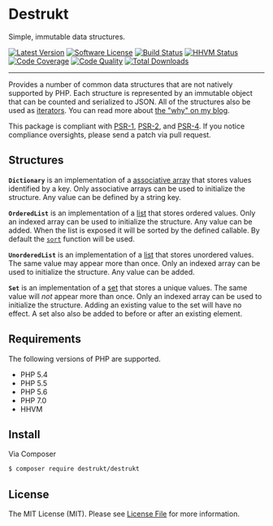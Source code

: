 # Destrukt

Simple, immutable data structures.

[![Latest Version](https://img.shields.io/github/release/destruktphp/destrukt.svg)](https://github.com/destruktphp/destrukt/releases)
[![Software License](https://img.shields.io/badge/license-MIT-brightgreen.svg)](https://github.com/destruktphp/destrukt/blob/master/LICENSE)
[![Build Status](https://travis-ci.org/destruktphp/destrukt.svg)](https://travis-ci.org/destruktphp/destrukt)
[![HHVM Status](https://img.shields.io/hhvm/destrukt/destrukt.svg)](http://hhvm.h4cc.de/package/destrukt/destrukt)
[![Code Coverage](https://scrutinizer-ci.com/g/destruktphp/destrukt/badges/coverage.png?b=master)](https://scrutinizer-ci.com/g/destruktphp/destrukt/?branch=master)
[![Code Quality](https://scrutinizer-ci.com/g/destruktphp/destrukt/badges/quality-score.png?b=master)](https://scrutinizer-ci.com/g/destruktphp/destrukt/?branch=master)
[![Total Downloads](https://img.shields.io/packagist/dt/destrukt/destrukt.svg)](https://packagist.org/packages/destrukt/destrukt)

---

Provides a number of common data structures that are not natively supported by PHP.
Each structure is represented by an immutable object that can be counted and
serialized to JSON. All of the structures also be used as [iterators][php-iterator].
You can read more about [the "why" on my blog][blog-post].

[php-iterator]: http://php.net/manual/en/class.iterator.php
[blog-post]: http://shadowhand.me/immutable-data-structures-in-php/

This package is compliant with [PSR-1][], [PSR-2][], and [PSR-4][]. If you notice
compliance oversights, please send a patch via pull request.

[PSR-1]: https://github.com/php-fig/fig-standards/blob/master/accepted/PSR-1-basic-coding-standard.md
[PSR-2]: https://github.com/php-fig/fig-standards/blob/master/accepted/PSR-2-coding-style-guide.md
[PSR-4]: https://github.com/php-fig/fig-standards/blob/master/accepted/PSR-4-autoloader.md

## Structures

**`Dictionary`** is an implementation of a [associative array][wiki-dict] that
stores values identified by a key. Only associative arrays can be used to
initialize the structure. Any value can be defined by a string key.

**`OrderedList`** is an implementation of a [list][wiki-list] that stores ordered
values. Only an indexed array can be used to initialize the structure. Any value
can be added. When the list is exposed it will be sorted by the defined callable.
By default the [`sort`][php-sort] function will be used.

**`UnorderedList`** is an implementation of a [list][wiki-list] that stores
unordered values. The same value may appear more than once. Only an indexed array
can be used to initialize the structure. Any value can be added.

**`Set`** is an implementation of a [set][wiki-set] that stores a unique values.
The same value will *not* appear more than once. Only an indexed array can be used
to initialize the structure. Adding an existing value to the set will have no effect.
A set also also be added to before or after an existing element.

[wiki-dict]: https://en.wikipedia.org/wiki/Associative_array
[wiki-list]: https://en.wikipedia.org/wiki/List_(abstract_data_type)
[wiki-set]: https://en.wikipedia.org/wiki/Set_(abstract_data_type)

[php-sort]: http://php.net/sort

## Requirements

The following versions of PHP are supported.

* PHP 5.4
* PHP 5.5
* PHP 5.6
* PHP 7.0
* HHVM

## Install

Via Composer

```bash
$ composer require destrukt/destrukt
```

## License

The MIT License (MIT). Please see [License File](LICENSE) for more information.
